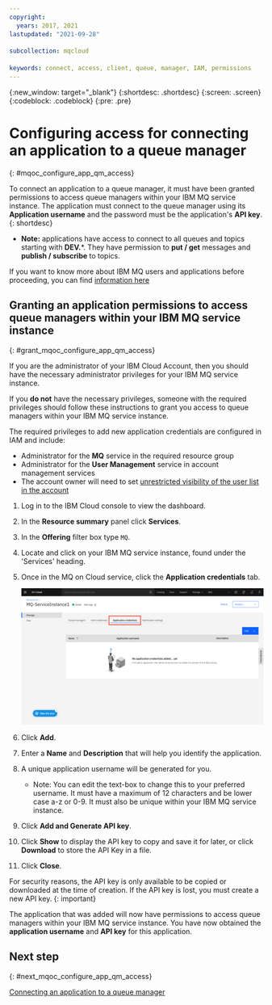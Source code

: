 ```yaml
---
copyright:
  years: 2017, 2021
lastupdated: "2021-09-28"

subcollection: mqcloud

keywords: connect, access, client, queue, manager, IAM, permissions
---
```


{:new_window: target="_blank"}
{:shortdesc: .shortdesc}
{:screen: .screen}
{:codeblock: .codeblock}
{:pre: .pre}

# Configuring access for connecting an application to a queue manager
{: #mqoc_configure_app_qm_access}

To connect an application to a queue manager, it must have been granted permissions to access queue managers within your IBM MQ service instance.  The application must connect to the queue manager using its **Application username** and the password must be the application's **API key**.
{: shortdesc}

 * **Note:** applications have access to connect to all queues and topics starting with **DEV.***.  They have permission to **put / get** messages and **publish / subscribe** to topics.

 If you want to know more about IBM MQ users and applications before proceeding, you
 can find [information here](/docs/services/mqcloud?topic=mqcloud-mqoc_users_and_apps)

## Granting an application permissions to access queue managers within your IBM MQ service instance
{: #grant_mqoc_configure_app_qm_access}

If you are the administrator of your IBM Cloud Account, then you should have the necessary administrator privileges for your IBM MQ service instance.

If you **do not** have the necessary privileges, someone with the required privileges should follow these instructions to grant you access to queue managers within your IBM MQ service instance.

The required privileges to add new application credentials are configured in IAM and include:

- Administrator for the **MQ** service in the required resource group
- Administrator for the **User Management** service in account management services
- The account owner will need to set [unrestricted visibility of the user list in the account](/docs/account?topic=account-iam-user-setting#userlistview)

1. Log in to the IBM Cloud console to view the dashboard.
2. In the **Resource summary** panel click **Services**.
3. In the **Offering** filter box type `MQ`.
4. Locate and click on your IBM MQ service instance, found under the 'Services' heading.
5. Once in the MQ on Cloud service, click the **Application credentials** tab.

    ![Image showing the location of the Application credentials tab](./images/mqoc_app_access_tab.png)

6. Click **Add**.
7. Enter a **Name** and **Description** that will help you identify the application.
8. A unique application username will be generated for you.
    * Note: You can edit the text-box to change this to your preferred username.  It must have a maximum of 12 characters and be lower case a-z or 0-9.  It must also be unique within your IBM MQ service instance.
9. Click **Add and Generate API key**.
10. Click **Show** to display the API key to copy and save it for later, or click **Download** to store the API Key in a file.
11. Click **Close**.

For security reasons, the API key is only available to be copied or downloaded at the time of creation.  If the API key is lost, you must create a new API key.
{: important}

The application that was added will now have permissions to access queue managers within your IBM MQ service instance.  You have now obtained the **application username** and **API key** for this application.

## Next step
{: #next_mqoc_configure_app_qm_access}

[Connecting an application to a queue manager](/docs/services/mqcloud?topic=mqcloud-mqoc_connect_app_qm)
